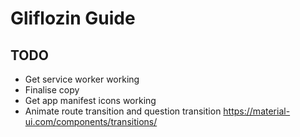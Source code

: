# Gliflozin Guide

## TODO
- Get service worker working
- Finalise copy
- Get app manifest icons working
- Animate route transition and question transition https://material-ui.com/components/transitions/